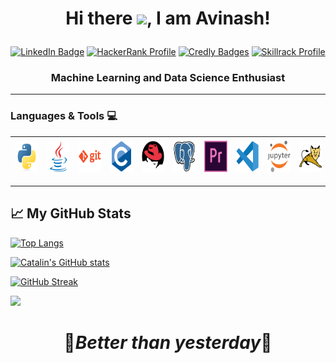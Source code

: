 # <p align=center> Hi there <img src="https://raw.githubusercontent.com/MartinHeinz/MartinHeinz/master/wave.gif" width="30px">, I am Avinash! </p>

<!-- [![Typing SVG](https://readme-typing-svg.herokuapp.com?font=Inconsolata&color=%239565FF&duration=3500&multiline=true&height=70&lines=Hi%2C+I+am+Avinash%F0%9F%91%8B;Nice+to+meet+you!)](https://git.io/typing-svg) -->

<p align = center>
<a href="https://www.linkedin.com/in/avinash-m-571642119/"><img src="https://img.shields.io/badge/-LinkedIn-0077B5?style=flat-square&amp;labelColor=0077B5&amp;logo=LinkedIn&amp;link=https://www.linkedin.com/in/avinash-m-571642119/" alt="LinkedIn Badge"></a>
<a href="https://www.hackerrank.com/avinashmohan2001/"><img src="https://img.shields.io/badge/-HackerRank-00ea64?style=flat-square&amp;labelColor=081100&amp;logo=HackerRank&amp;link=https://www.hackerrank.com/avinashmohan2001/" alt="HackerRank Profile"></a>
<a href="https://www.credly.com/users/avinash-m.8dd3bd7e/"><img src="https://img.shields.io/badge/Credly-Badges-081100?style=flat-square&amp;labelColor=FF1694&amp;&amp;" alt="Credly Badges"></a> 
<a href="http://intern.skillrack.com/profile/253795/3c909fd904d46063134846fb49a7bdccd84a408c"><img src="https://img.shields.io/badge/Skillrack-Profile-blue?style=flat-square&amp;labelColor=orange&amp;&amp;" alt="Skillrack Profile"></a> 
</p>

### <p align=center> Machine Learning and Data Science Enthusiast </p>

---

### Languages & Tools :computer:
|<img src = "https://github.com/devicons/devicon/blob/master/icons/python/python-original.svg" width="50" height="50" style="margin: 3px 3px 1px 1px"> | <img src = "https://github.com/devicons/devicon/blob/master/icons/java/java-original.svg" width="50" height="50" style="margin: 3px 3px 1px 1px"> | <img src = "https://github.com/devicons/devicon/blob/master/icons/git/git-plain-wordmark.svg" width="50" height="50" style="margin: 3px 3px 1px 1px"> | <img src = "https://github.com/devicons/devicon/blob/master/icons/c/c-original.svg" width="50" height="50" style="margin: 3px 3px 1px 1px"> | <img src = "https://github.com/devicons/devicon/blob/master/icons/redhat/redhat-original.svg" width="50" height="50" style="margin: 3px 3px 1px 1px"> | <img src="https://github.com/devicons/devicon/blob/master/icons/postgresql/postgresql-original.svg" width="50" height="50" style="margin: 3px 3px 1px 1px" alt="postgresql"/> | <img src = "https://github.com/devicons/devicon/blob/master/icons/premierepro/premierepro-original.svg" width="50" height="50" style="margin: 3px 3px 1px 1px"> | <img src="https://github.com/devicons/devicon/blob/master/icons/vscode/vscode-original.svg" width="50" height="50" style="margin: 3px 3px 1px 1px" alt="vscode"/> | <img src="https://github.com/devicons/devicon/blob/master/icons/jupyter/jupyter-original-wordmark.svg" width="50" height="50" style="margin: 3px 3px 1px 1px" alt="jupyter notebook"/> | <img src="https://github.com/devicons/devicon/blob/master/icons/tomcat/tomcat-original.svg" width="50" height="50" style="margin: 3px 3px 1px 1px" alt="jupyter notebook"/>
|:---:|:---:|:---:|:---:|:---:|:---:|:---:|:---:|:---:|:---:|
---

## &#x1f4c8; My GitHub Stats

[![Top Langs](https://github-readme-stats.vercel.app/api/top-langs/?username=avinash3699&hide=jupyter%20notebook&theme=radical)](https://github.com/anuraghazra/github-readme-stats)

[![Catalin's GitHub stats](https://github-readme-stats.vercel.app/api?username=avinash3699&theme=radical)](https://github.com/anuraghazra/github-readme-stats)

[![GitHub Streak](https://github-readme-streak-stats.herokuapp.com/?user=avinash3699&theme=radical)](https://git.io/streak-stats)

![](https://komarev.com/ghpvc/?username=avinash3699&color=green&label=Profile+Views)

<h1 align='center'>🚀<i>Better than yesterday</i>🚀</h1>

<!--
**avinash3699/avinash3699** is a ✨ _special_ ✨ repository because its `README.md` (this file) appears on your GitHub profile.

Here are some ideas to get you started:

- 🔭 I’m currently working on ...
- 🌱 I’m currently learning ...
- 👯 I’m looking to collaborate on ...
- 🤔 I’m looking for help with ...
- 💬 Ask me about ...
- 📫 How to reach me: ...
- 😄 Pronouns: ...
- ⚡ Fun fact: ...
-->
